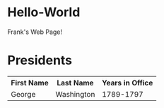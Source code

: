 # Hello-World
<!DOCTYPE html>
<html>
	<head>
		Frank's Web Page!
	</head>
	<body>
		<h1>Presidents</h1>
		<table>
			<tr>
				<th>First Name</th>
				<th>Last Name</th>
				<th>Years in Office</th>
			</tr>
			<tr>
				<td>George</td>
				<td>Washington</td>
				<td>1789-1797</td>
			</td>
